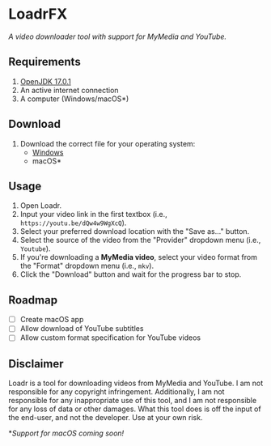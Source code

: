 # LoadrFX
*A video downloader tool with support for MyMedia and YouTube.*

## Requirements

1. [OpenJDK 17.0.1](https://openjdk.java.net/install/)
2. An active internet connection
3. A computer (Windows/macOS*)

## Download

1. Download the correct file for your operating system:
    - [Windows]()
    - macOS*

## Usage

1. Open Loadr.
2. Input your video link in the first textbox (i.e., `https://youtu.be/dQw4w9WgXcQ`).
3. Select your preferred download location with the "Save as..." button.
4. Select the source of the video from the "Provider" dropdown menu (i.e., `Youtube`).
5. If you're downloading a **MyMedia video**, select your video format from the "Format" dropdown menu (i.e., `mkv`).
6. Click the "Download" button and wait for the progress bar to stop.

## Roadmap

- [ ] Create macOS app
- [ ] Allow download of YouTube subtitles
- [ ] Allow custom format specification for YouTube videos

## Disclaimer

Loadr is a tool for downloading videos from MyMedia and YouTube.
I am not responsible for any copyright infringement. Additionally, I am not responsible for any inappropriate use of this tool,
and I am not responsible for any loss of data or other damages. What this tool does is off the input of the end-user, and not the
developer. Use at your own risk.

**Support for macOS coming soon!*
